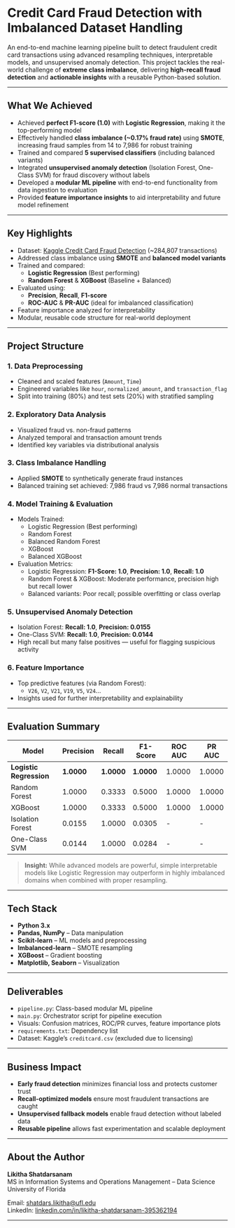 
# Credit Card Fraud Detection with Imbalanced Dataset Handling

An end-to-end machine learning pipeline built to detect fraudulent credit card transactions using advanced resampling techniques, interpretable models, and unsupervised anomaly detection. This project tackles the real-world challenge of **extreme class imbalance**, delivering **high-recall fraud detection** and **actionable insights** with a reusable Python-based solution.

---

## What We Achieved

- Achieved **perfect F1-score (1.0)** with **Logistic Regression**, making it the top-performing model
- Effectively handled **class imbalance (~0.17% fraud rate)** using **SMOTE**, increasing fraud samples from 14 to 7,986 for robust training
- Trained and compared **5 supervised classifiers** (including balanced variants)
- Integrated **unsupervised anomaly detection** (Isolation Forest, One-Class SVM) for fraud discovery without labels
- Developed a **modular ML pipeline** with end-to-end functionality from data ingestion to evaluation
- Provided **feature importance insights** to aid interpretability and future model refinement

---

## Key Highlights

- Dataset: [Kaggle Credit Card Fraud Detection](https://www.kaggle.com/datasets/mlg-ulb/creditcardfraud) (~284,807 transactions)
- Addressed class imbalance using **SMOTE** and **balanced model variants**
- Trained and compared:
  - **Logistic Regression** (Best performing)
  - **Random Forest** & **XGBoost** (Baseline + Balanced)
- Evaluated using:
  - **Precision**, **Recall**, **F1-score**
  - **ROC-AUC** & **PR-AUC** (ideal for imbalanced classification)
- Feature importance analyzed for interpretability
- Modular, reusable code structure for real-world deployment

---

## Project Structure

### 1. Data Preprocessing
- Cleaned and scaled features (`Amount`, `Time`)
- Engineered variables like `hour`, `normalized_amount`, and `transaction_flag`
- Split into training (80%) and test sets (20%) with stratified sampling

### 2. Exploratory Data Analysis
- Visualized fraud vs. non-fraud patterns
- Analyzed temporal and transaction amount trends
- Identified key variables via distributional analysis

### 3. Class Imbalance Handling
- Applied **SMOTE** to synthetically generate fraud instances
- Balanced training set achieved: 7,986 fraud vs 7,986 normal transactions

### 4. Model Training & Evaluation
- Models Trained:
  - Logistic Regression (Best performing)
  - Random Forest
  - Balanced Random Forest
  - XGBoost
  - Balanced XGBoost
- Evaluation Metrics:
  - Logistic Regression: **F1-Score: 1.0**, **Precision: 1.0**, **Recall: 1.0**
  - Random Forest & XGBoost: Moderate performance, precision high but recall lower
  - Balanced variants: Poor recall; possible overfitting or class overlap

### 5. Unsupervised Anomaly Detection
- Isolation Forest: **Recall: 1.0**, **Precision: 0.0155**
- One-Class SVM: **Recall: 1.0**, **Precision: 0.0144**
- High recall but many false positives — useful for flagging suspicious activity

### 6. Feature Importance
- Top predictive features (via Random Forest):
  - `V26`, `V2`, `V21`, `V19`, `V5`, `V24`...
- Insights used for further interpretability and explainability

---

##  Evaluation Summary

| Model                    | Precision | Recall | F1-Score | ROC AUC | PR AUC |
|-------------------------|-----------|--------|----------|---------|--------|
| **Logistic Regression** | **1.0000**| **1.0000** | **1.0000** | 1.0000 | 1.0000 |
| Random Forest           | 1.0000    | 0.3333 | 0.5000   | 1.0000 | 1.0000 |
| XGBoost                 | 1.0000    | 0.3333 | 0.5000   | 1.0000 | 1.0000 |
| Isolation Forest        | 0.0155    | 1.0000 | 0.0305   | -       | -      |
| One-Class SVM           | 0.0144    | 1.0000 | 0.0284   | -       | -      |

>  **Insight:** While advanced models are powerful, simple interpretable models like Logistic Regression may outperform in highly imbalanced domains when combined with proper resampling.

---

##  Tech Stack

- **Python 3.x**
- **Pandas, NumPy** – Data manipulation
- **Scikit-learn** – ML models and preprocessing
- **Imbalanced-learn** – SMOTE resampling
- **XGBoost** – Gradient boosting
- **Matplotlib, Seaborn** – Visualization

---

##  Deliverables

- `pipeline.py`: Class-based modular ML pipeline
- `main.py`: Orchestrator script for pipeline execution
- Visuals: Confusion matrices, ROC/PR curves, feature importance plots
- `requirements.txt`: Dependency list
- Dataset: Kaggle’s `creditcard.csv` (excluded due to licensing)

---

## Business Impact

- **Early fraud detection** minimizes financial loss and protects customer trust
- **Recall-optimized models** ensure most fraudulent transactions are caught
- **Unsupervised fallback models** enable fraud detection without labeled data
- **Reusable pipeline** allows fast experimentation and scalable deployment

---

## About the Author

**Likitha Shatdarsanam**  
MS in Information Systems and Operations Management – Data Science  
University of Florida  

 Email: [shatdars.likitha@ufl.edu](mailto:shatdars.likitha@ufl.edu)  
 LinkedIn: [linkedin.com/in/likitha-shatdarsanam-395362194](https://www.linkedin.com/in/likitha-shatdarsanam-395362194)

---